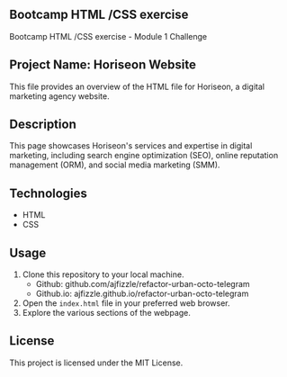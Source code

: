 ## Bootcamp HTML /CSS exercise
Bootcamp HTML /CSS exercise - Module 1 Challenge

## Project Name: Horiseon Website

This file provides an overview of the HTML file for Horiseon, a digital marketing agency website.

## Description
This page showcases Horiseon's services and expertise in digital marketing, including search engine optimization (SEO), online reputation management (ORM), and social media marketing (SMM).

## Technologies
- HTML
- CSS

## Usage
1. Clone this repository to your local machine.
    - Github: github.com/ajfizzle/refactor-urban-octo-telegram
    - Github.io: ajfizzle.github.io/refactor-urban-octo-telegram
2. Open the `index.html` file in your preferred web browser.
3. Explore the various sections of the webpage.

## License
This project is licensed under the MIT License.

